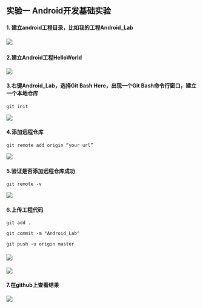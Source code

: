 ## 实验一  Android开发基础实验

#### 1. 建立android工程目录，比如我的工程Android_Lab

##### ![](D:/Android_lab/lab1_HelloWorld/image/1.png)

#### 2.建立Android工程HelloWorld

![](D:/Android_lab/lab1_HelloWorld/image/2.png)

#### 3.右键Android_Lab，选择**Git Bash Here**，出现一个Git Bash命令行窗口，建立一个本地仓库

```
git init
```

![](D:/Android_lab/lab1_HelloWorld/image/3.png)

#### 4.**添加**远程仓库

```
git remote add origin “your url”
```

![](D:/Android_lab/lab1_HelloWorld/image/4.png)

#### 5.验证是否添加远程仓库成功

```
git remote -v
```

![](D:/Android_lab/lab1_HelloWorld/image/5.png)

#### 6.上传工程代码

```
git add .

git commit -m "Android_Lab"

git push -u origin master
```

#### ![](D:/Android_lab/lab1_HelloWorld/image/6.png)

![](D:/Android_lab/lab1_HelloWorld/image/7.png)

#### 7.在github上查看结果

![](D:/Android_lab/lab1_HelloWorld/image/8.png)